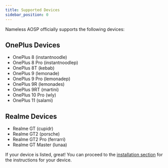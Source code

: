 ```yaml
---
title: Supported Devices
sidebar_position: 0
---
```


Nameless AOSP officially supports the following devices:

## OnePlus Devices
- OnePlus 8 (instantnoodle)
- OnePlus 8 Pro (instantnoodlep)
- OnePlus 8T (kebab)
- OnePlus 9 (lemonade)
- OnePlus 9 Pro (lemonadep)
- OnePlus 9R (lemonades)
- OnePlus 9RT (martini)
- OnePlus 10 Pro (wly)
- OnePlus 11 (salami)

## Realme Devices
- Realme GT (cupidr)
- Realme GT2 (porsche)
- Realme GT2 Pro (ferrarri)
- Realme GT Master (lunaa)

If your device is listed, great! You can proceed to the [installation section](/category/install) for the instructions for your device.